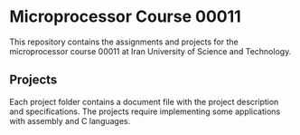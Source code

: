 # Microprocessor Course 00011

This repository contains the assignments and projects for the microprocessor course 00011 at Iran University of Science and Technology.

## Projects

Each project folder contains a document file with the project description and specifications. The projects require implementing some applications with assembly and C languages.
